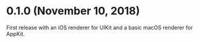 # 0.1.0 (November 10, 2018)

First release with an iOS renderer for UIKit and a basic macOS renderer for
AppKit.
